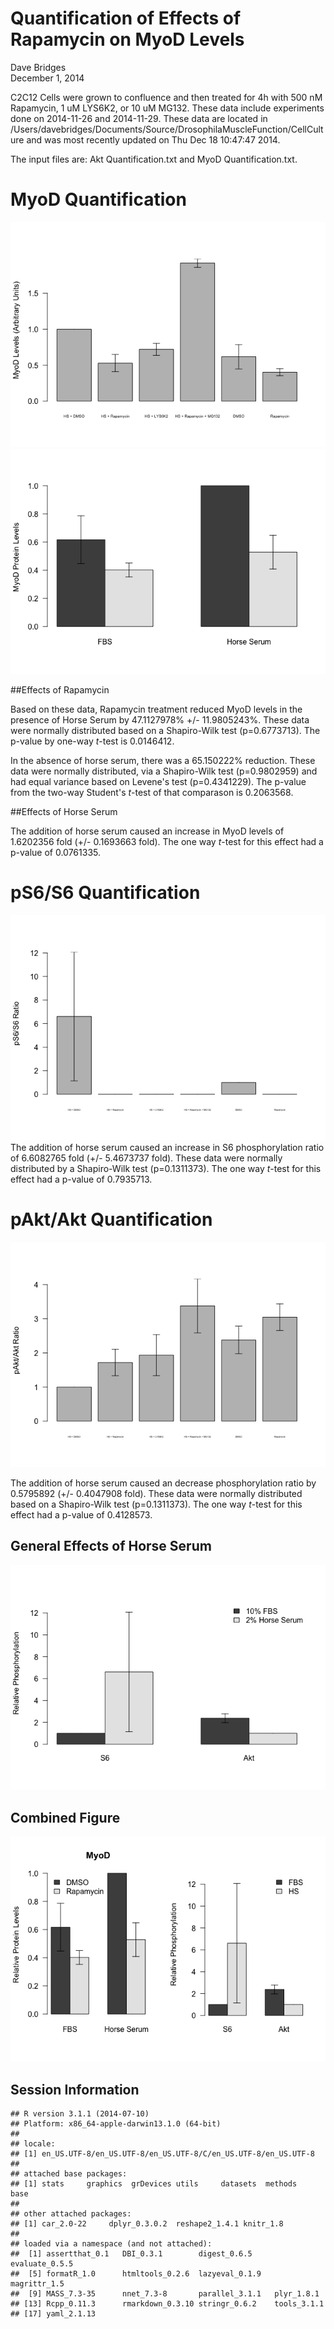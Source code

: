 # Quantification of Effects of Rapamycin on MyoD Levels
Dave Bridges  
December 1, 2014  



C2C12 Cells were grown to confluence and then treated for 4h with 500 nM Rapamycin, 1 uM LYS6K2, or 10 uM MG132.  These data include experiments done on 2014-11-26 and 2014-11-29.  These data are located in /Users/davebridges/Documents/Source/DrosophilaMuscleFunction/CellCulture and was most recently updated on Thu Dec 18 10:47:47 2014.



The input files are: Akt Quantification.txt and MyoD Quantification.txt.

# MyoD Quantification

![](figure/myod-quantification-1.png) ![](figure/myod-quantification-2.png) 

##Effects of Rapamycin

Based on these data, Rapamycin treatment reduced MyoD levels in the presence of Horse Serum by 47.1127978% +/- 11.9805243%.  These data were normally distributed based on a Shapiro-Wilk test (p=0.6773713).  The p-value by one-way *t*-test is 0.0146412.  

In the absence of horse serum, there was a 65.150222% reduction.  These data were normally distributed, via a Shapiro-Wilk test (p=0.9802959) and had equal variance based on Levene's test (p=0.4341229).  The p-value from the two-way Student's *t*-test of that comparason is 0.2063568.

##Effects of Horse Serum

The addition of horse serum caused an increase in MyoD levels of 1.6202356 fold (+/- 0.1693663 fold).  The one way *t*-test for this effect had a p-value of 0.0761335.

# pS6/S6 Quantification

![](figure/s6-quantification-1.png) 
The addition of horse serum caused an increase in S6 phosphorylation ratio of 6.6082765 fold (+/- 5.4673737 fold).  These data were normally distributed by a Shapiro-Wilk test (p=0.1311373).  The one way *t*-test for this effect had a p-value of 0.7935713.


# pAkt/Akt Quantification

![](figure/akt-quantification-1.png) 

The addition of horse serum caused an decrease phosphorylation ratio by 0.5795892 (+/- 0.4047908 fold).  These data were normally distributed based on a Shapiro-Wilk test (p=0.1311373).  The one way *t*-test for this effect had a p-value of 0.4128573.

## General Effects of Horse Serum

![](figure/horse-serum-1.png) 

## Combined Figure

![](figure/combined-figure-1.png) 

## Session Information

```
## R version 3.1.1 (2014-07-10)
## Platform: x86_64-apple-darwin13.1.0 (64-bit)
## 
## locale:
## [1] en_US.UTF-8/en_US.UTF-8/en_US.UTF-8/C/en_US.UTF-8/en_US.UTF-8
## 
## attached base packages:
## [1] stats     graphics  grDevices utils     datasets  methods   base     
## 
## other attached packages:
## [1] car_2.0-22     dplyr_0.3.0.2  reshape2_1.4.1 knitr_1.8     
## 
## loaded via a namespace (and not attached):
##  [1] assertthat_0.1   DBI_0.3.1        digest_0.6.5     evaluate_0.5.5  
##  [5] formatR_1.0      htmltools_0.2.6  lazyeval_0.1.9   magrittr_1.5    
##  [9] MASS_7.3-35      nnet_7.3-8       parallel_3.1.1   plyr_1.8.1      
## [13] Rcpp_0.11.3      rmarkdown_0.3.10 stringr_0.6.2    tools_3.1.1     
## [17] yaml_2.1.13
```
